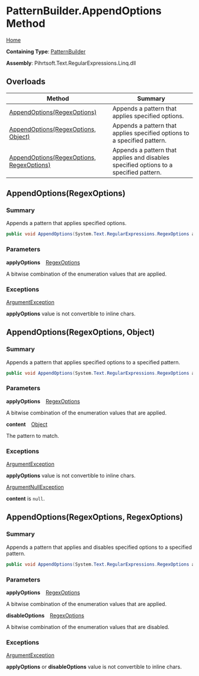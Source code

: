 # PatternBuilder\.AppendOptions Method

[Home](../../../../../../README.md)

**Containing Type**: [PatternBuilder](../README.md)

**Assembly**: Pihrtsoft\.Text\.RegularExpressions\.Linq\.dll

## Overloads

| Method | Summary |
| ------ | ------- |
| [AppendOptions(RegexOptions)](#Pihrtsoft_Text_RegularExpressions_Linq_PatternBuilder_AppendOptions_System_Text_RegularExpressions_RegexOptions_) | Appends a pattern that applies specified options\. |
| [AppendOptions(RegexOptions, Object)](#Pihrtsoft_Text_RegularExpressions_Linq_PatternBuilder_AppendOptions_System_Text_RegularExpressions_RegexOptions_System_Object_) | Appends a pattern that applies specified options to a specified pattern\. |
| [AppendOptions(RegexOptions, RegexOptions)](#Pihrtsoft_Text_RegularExpressions_Linq_PatternBuilder_AppendOptions_System_Text_RegularExpressions_RegexOptions_System_Text_RegularExpressions_RegexOptions_) | Appends a pattern that applies and disables specified options to a specified pattern\. |

## AppendOptions\(RegexOptions\) <a name="Pihrtsoft_Text_RegularExpressions_Linq_PatternBuilder_AppendOptions_System_Text_RegularExpressions_RegexOptions_"></a>

### Summary

Appends a pattern that applies specified options\.

```csharp
public void AppendOptions(System.Text.RegularExpressions.RegexOptions applyOptions)
```

### Parameters

**applyOptions** &ensp; [RegexOptions](https://docs.microsoft.com/en-us/dotnet/api/system.text.regularexpressions.regexoptions)

A bitwise combination of the enumeration values that are applied\.

### Exceptions

[ArgumentException](https://docs.microsoft.com/en-us/dotnet/api/system.argumentexception)

**applyOptions** value is not convertible to inline chars\.

## AppendOptions\(RegexOptions, Object\) <a name="Pihrtsoft_Text_RegularExpressions_Linq_PatternBuilder_AppendOptions_System_Text_RegularExpressions_RegexOptions_System_Object_"></a>

### Summary

Appends a pattern that applies specified options to a specified pattern\.

```csharp
public void AppendOptions(System.Text.RegularExpressions.RegexOptions applyOptions, object content)
```

### Parameters

**applyOptions** &ensp; [RegexOptions](https://docs.microsoft.com/en-us/dotnet/api/system.text.regularexpressions.regexoptions)

A bitwise combination of the enumeration values that are applied\.

**content** &ensp; [Object](https://docs.microsoft.com/en-us/dotnet/api/system.object)

The pattern to match\.

### Exceptions

[ArgumentException](https://docs.microsoft.com/en-us/dotnet/api/system.argumentexception)

**applyOptions** value is not convertible to inline chars\.

[ArgumentNullException](https://docs.microsoft.com/en-us/dotnet/api/system.argumentnullexception)

**content** is `null`\.

## AppendOptions\(RegexOptions, RegexOptions\) <a name="Pihrtsoft_Text_RegularExpressions_Linq_PatternBuilder_AppendOptions_System_Text_RegularExpressions_RegexOptions_System_Text_RegularExpressions_RegexOptions_"></a>

### Summary

Appends a pattern that applies and disables specified options to a specified pattern\.

```csharp
public void AppendOptions(System.Text.RegularExpressions.RegexOptions applyOptions, System.Text.RegularExpressions.RegexOptions disableOptions)
```

### Parameters

**applyOptions** &ensp; [RegexOptions](https://docs.microsoft.com/en-us/dotnet/api/system.text.regularexpressions.regexoptions)

A bitwise combination of the enumeration values that are applied\.

**disableOptions** &ensp; [RegexOptions](https://docs.microsoft.com/en-us/dotnet/api/system.text.regularexpressions.regexoptions)

A bitwise combination of the enumeration values that are disabled\.

### Exceptions

[ArgumentException](https://docs.microsoft.com/en-us/dotnet/api/system.argumentexception)

**applyOptions** or **disableOptions** value is not convertible to inline chars\.

